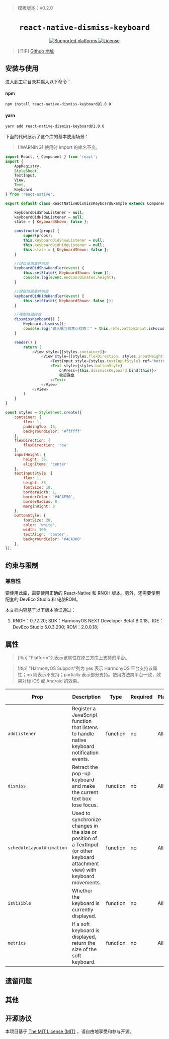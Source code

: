 > 模板版本：v0.2.0

<p align="center">
  <h1 align="center"> <code>react-native-dismiss-keyboard</code> </h1>
</p>
<p align="center">
    <a href="https://github.com/DanielMSchmidt/react-native-dismiss-keyboard">
        <img src="https://img.shields.io/badge/platforms-android%20|%20ios%20|%20harmony%20-lightgrey.svg" alt="Supported platforms" />
    </a>
    <a href="https://github.com/DanielMSchmidt/react-native-dismiss-keyboard/blob/master/LICENSE">
        <img src="https://img.shields.io/badge/license-MIT-green.svg" alt="License" />
    </a>
</p>

> [!TIP] [Github 地址](https://github.com/DanielMSchmidt/react-native-dismiss-keyboard)


## 安装与使用

进入到工程目录并输入以下命令：


<!-- tabs:start -->

#### **npm**

```bash
npm install react-native-dismiss-keyboard@1.0.0
```

#### **yarn**

```bash
yarn add react-native-dismiss-keyboard@1.0.0
```

<!-- tabs:end -->

下面的代码展示了这个库的基本使用场景：

>[!WARNING] 使用时 import 的库名不变。

```js
import React, { Component } from 'react';
import {
    AppRegistry,
    StyleSheet,
    TextInput,
    View,
    Text,
    Keyboard
} from 'react-native';

export default class ReactNativeDismissKeyboardExample extends Component {

    keyboardDidShowListener = null;
    keyboardDidHideListener = null;
    state = { KeyboardShown: false };

    constructor(props) {
        super(props);
        this.keyboardDidShowListener = null;
        this.keyboardDidHideListener = null;
        this.state = { KeyboardShown: false };
    }

    //键盘弹出事件响应
    keyboardDidShowHandler(event) {
        this.setState({ KeyboardShown: true });
        console.log(event.endCoordinates.height);
    }

    //键盘隐藏事件响应
    keyboardDidHideHandler(event) {
        this.setState({ KeyboardShown: false });
    }

    //强制隐藏键盘
    dissmissKeyboard() {
        Keyboard.dismiss();
        console.log("输入框当前焦点状态：" + this.refs.bottomInput.isFocused());
    }

    render() {
        return (
            <View style={[styles.container]}>
                <View style={[styles.flexDirection, styles.inputHeight]}>
                    <TextInput style={styles.textInputStyle} ref="bottomInput" />
                    <Text style={styles.buttonStyle}
                        onPress={this.dissmissKeyboard.bind(this)}>
                        收起键盘
                    </Text>
                </View>
            </View>
        )
    }
}

const styles = StyleSheet.create({
    container: {
        flex: 1,
        paddingTop: 15,
        backgroundColor: '#ffffff'
    },
    flexDirection: {
        flexDirection: 'row'
    },
    inputHeight: {
        height: 35,
        alignItems: 'center'
    },
    textInputStyle: {
        flex: 1,
        height: 35,
        fontSize: 18,
        borderWidth: 1,
        borderColor: '#4CAF50',
        borderRadius: 8,
        marginRight: 8
    },
    buttonStyle: {
        fontSize: 20,
        color: 'white',
        width: 100,
        textAlign: 'center',
        backgroundColor: '#4CA300'
    },
});
```
## 约束与限制

### 兼容性

要使用此库，需要使用正确的 React-Native 和 RNOH 版本。另外，还需要使用配套的 DevEco Studio 和 电脑ROM。

本文档内容基于以下版本验证通过：

1. RNOH：0.72.20; SDK：HarmonyOS NEXT Developer Beta1 B.0.18、IDE：DevEco Studio 5.0.3.200; ROM：2.0.0.18;

## 属性

> [!tip] "Platform"列表示该属性在原三方库上支持的平台。

> [!tip] "HarmonyOS Support"列为 yes 表示 HarmonyOS 平台支持该属性；no 则表示不支持；partially 表示部分支持。使用方法跨平台一致，效果对标 iOS 或 Android 的效果。

| Prop   | Description   | Type       | Required | Platform | HarmonyOS Support |
| ----- | ----- | -------- | -------- | -------- | -------- |
| `addListener`  | Register a JavaScript function that listens to handle native keyboard notification events. | function  | no     | All  | yes      |
| `dismiss`  | Retract the pop-up keyboard and make the current text box lose focus. | function  |  no     | All   | yes      |
| `scheduleLayoutAnimation`  |Used to synchronize changes in the size or position of a TextInput (or other keyboard attachment view) with keyboard movements.| function | no     | All | yes      |
| `isVisible`  | Whether the keyboard is currently displayed.| function      |  no     | All   | yes      |
| `metrics`  | If a soft keyboard is displayed, return the size of the soft keyboard.| function      |  no     | All   | yes      |

## 遗留问题

## 其他

## 开源协议
本项目基于 [The MIT License (MIT)](https://github.com/DanielMSchmidt/react-native-dismiss-keyboard/blob/master/LICENSE) ，请自由地享受和参与开源。